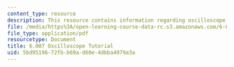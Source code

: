 ```yaml
---
content_type: resource
description: This resource contains information regarding oscilloscope tutorial.
file: /media/https%3A/open-learning-course-data-rc.s3.amazonaws.com/6-007-electromagnetic-energy-from-motors-to-lasers-spring-2011/5bd9519672fbb69ad60e4dbba4979a3a_MIT6_007S11_lab1_scope.pdf
file_type: application/pdf
resourcetype: Document
title: 6.007 Oscilloscope Tutorial
uid: 5bd95196-72fb-b69a-d60e-4dbba4979a3a
---
```

